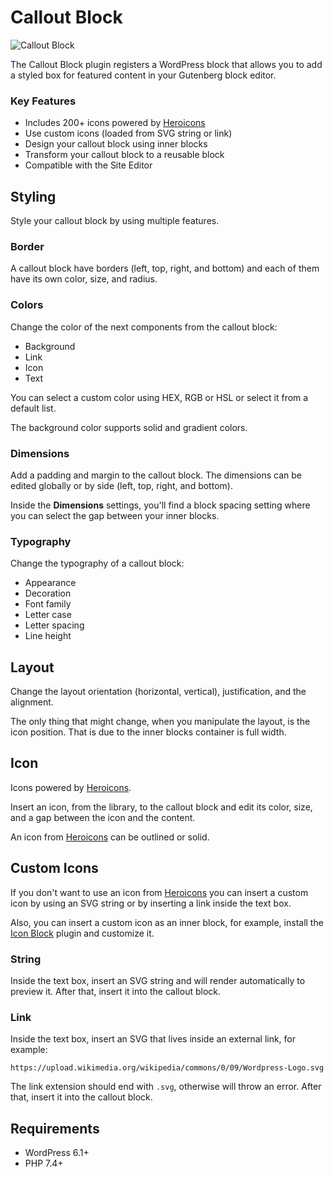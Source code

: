 # Callout Block

![Callout Block](https://i.imgur.com/oJWTOBJ.png)

The Callout Block plugin registers a WordPress block that allows you to add a styled box for featured content in your Gutenberg block editor.

### Key Features

- Includes 200+ icons powered by [Heroicons](https://heroicons.com)
- Use custom icons (loaded from SVG string or link)
- Design your callout block using inner blocks
- Transform your callout block to a reusable block
- Compatible with the Site Editor

## Styling

Style your callout block by using multiple features.

### Border

A callout block have borders (left, top, right, and bottom) and each of them have its own color, size, and radius.

### Colors

Change the color of the next components from the callout block:

- Background
- Link
- Icon
- Text

You can select a custom color using HEX, RGB or HSL or select it from a default list.

The background color supports solid and gradient colors.

### Dimensions

Add a padding and margin to the callout block. The dimensions can be edited globally or by side (left, top, right, and bottom).

Inside the **Dimensions** settings, you'll find a block spacing setting where you can select the gap between your inner blocks.

### Typography

Change the typography of a callout block:

- Appearance
- Decoration
- Font family
- Letter case
- Letter spacing
- Line height

## Layout

Change the layout orientation (horizontal, vertical), justification, and the alignment.

The only thing that might change, when you manipulate the layout, is the icon position. That is due to the inner blocks container is full width.

## Icon

Icons powered by [Heroicons](https://heroicons.com).

Insert an icon, from the library, to the callout block and edit its color, size, and a gap between the icon and the content.

An icon from [Heroicons](https://heroicons.com) can be outlined or solid.

## Custom Icons

If you don't want to use an icon from [Heroicons](https://heroicons.com) you can insert a custom icon by using an SVG string or by inserting a link inside the text box.

Also, you can insert a custom icon as an inner block, for example, install the [Icon Block](https://github.com/ndiego/icon-block/) plugin and customize it.

### String

Inside the text box, insert an SVG string and will render automatically to preview it. After that, insert it into the callout block.

### Link

Inside the text box, insert an SVG that lives inside an external link, for example:

```text
https://upload.wikimedia.org/wikipedia/commons/0/09/Wordpress-Logo.svg
```

The link extension should end with `.svg`, otherwise will throw an error. After that, insert it into the callout block.

## Requirements

- WordPress 6.1+
- PHP 7.4+
